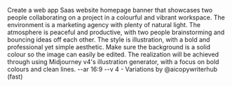 Create a web app Saas website homepage banner that showcases two people collaborating on a project in a colourful and vibrant workspace. The environment is a marketing agency with plenty of natural light. The atmosphere is peaceful and productive, with two people brainstorming and bouncing ideas off each other. The style is illustration, with a bold and professional yet simple aesthetic. Make sure the background is a solid colour so the image can easily be edited. The realization will be achieved through using Midjourney v4's illustration generator, with a focus on bold colours and clean lines. --ar 16:9 --v 4 - Variations by @aicopywriterhub (fast)

